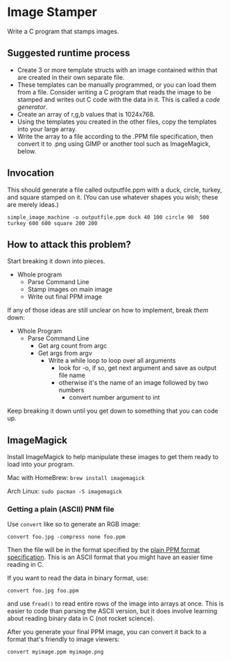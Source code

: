 # Image Stamper

Write a C program that stamps images.

## Suggested runtime process

* Create 3 or more template structs with an image contained within that are
  created in their own separate file.
* These templates can be manually programmed, or you can load them from a file.
  Consider writing a C program that reads the image to be stamped and writes out
  C code with the data in it. This is called a _code generator_.
* Create an array of r,g,b values that is 1024x768.
* Using the templates you created in the other files, copy the templates into
  your large array.
* Write the array to a file according to the .PPM file specification, then
  convert it to .png using GIMP or another tool such as ImageMagick, below.


## Invocation

This should generate a file called outputfile.ppm with a duck, circle, turkey,
and square stamped on it. (You can use whatever shapes you wish; these are
merely ideas.)

```
simple_image_machine -o outputfile.ppm duck 40 100 circle 90  500 turkey 600 600 square 200 200
```

## How to attack this problem?

Start breaking it down into pieces.

* Whole program
    * Parse Command Line
    * Stamp images on main image
    * Write out final PPM image

If any of those ideas are still unclear on how to implement, break _them_ down:

* Whole Program
    * Parse Command Line
        * Get arg count from argc
        * Get args from argv
            * Write a while loop to loop over all arguments
                * look for -o, if so, get next argument and save as output file name
                * otherwise it's the name of an image followed by two numbers
                    * convert number argument to int

Keep breaking it down until you get down to something that you can code up.

## ImageMagick

Install ImageMagick to help manipulate these images to get them ready to load into your program.

Mac with HomeBrew: `brew install imagemagick`

Arch Linux: `sudo pacman -S imagemagick`

### Getting a plain (ASCII) PNM file

Use `convert` like so to generate an RGB image:

`convert foo.jpg -compress none foo.ppm`

Then the file will be in the format specified by the [plain PPM format
specification](http://netpbm.sourceforge.net/doc/ppm.html). This is an ASCII
format that you might have an easier time reading in C.

If you want to read the data in binary format, use:

`convert foo.jpg foo.ppm`

and use `fread()` to read entire rows of the image into arrays at once. This is
easier to code than parsing the ASCII version, but it does involve learning
about reading binary data in C (not rocket science).

After you generate your final PPM image, you can convert it back to a format that's friendly to image viewers:

`convert myimage.ppm myimage.png`
